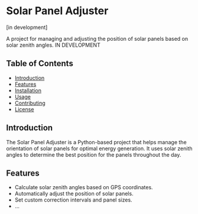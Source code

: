 # Solar Panel Adjuster


[in development]

A project for managing and adjusting the position of solar panels based on solar zenith angles. IN DEVELOPMENT

## Table of Contents

- [Introduction](#introduction)
- [Features](#features)
- [Installation](#installation)
- [Usage](#usage)
- [Contributing](#contributing)
- [License](#license)

## Introduction

The Solar Panel Adjuster is a Python-based project that helps manage the orientation of solar panels for optimal energy generation. It uses solar zenith angles to determine the best position for the panels throughout the day.

## Features

- Calculate solar zenith angles based on GPS coordinates.
- Automatically adjust the position of solar panels.
- Set custom correction intervals and panel sizes.
- ...


